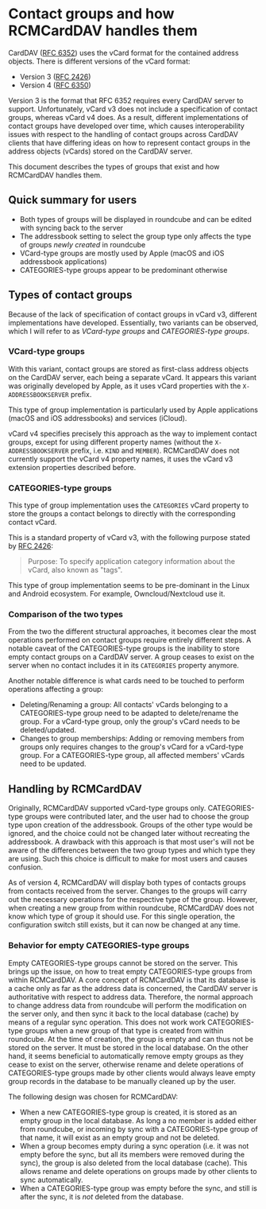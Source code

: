 # Contact groups and how RCMCardDAV handles them

CardDAV ([RFC 6352](https://tools.ietf.org/html/rfc6352)) uses the vCard format for the contained address objects. There
is different versions of the vCard format:
 - Version 3 ([RFC 2426](https://tools.ietf.org/html/rfc2426))
 - Version 4 ([RFC 6350](https://tools.ietf.org/html/rfc6350))

Version 3 is the format that RFC 6352 requires every CardDAV server to support. Unfortunately, vCard v3 does not include
a specification of contact groups, whereas vCard v4 does. As a result, different implementations of contact groups have
developed over time, which causes interoperability issues with respect to the handling of contact groups across CardDAV
clients that have differing ideas on how to represent contact groups in the address objects (vCards) stored on the
CardDAV server.

This document describes the types of groups that exist and how RCMCardDAV handles them.

## Quick summary for users

- Both types of groups will be displayed in roundcube and can be edited with syncing back to the server
- The addressbook setting to select the group type only affects the type of groups _newly created_ in roundcube
- VCard-type groups are mostly used by Apple (macOS and iOS addressbook applications)
- CATEGORIES-type groups appear to be predominant otherwise

## Types of contact groups

Because of the lack of specification of contact groups in vCard v3, different implementations have developed.
Essentially, two variants can be observed, which I will refer to as _VCard-type groups_ and _CATEGORIES-type groups_.

### VCard-type groups

With this variant, contact groups are stored as first-class address objects on the CardDAV server, each being a separate
vCard. It appears this variant was originally developed by Apple, as it uses vCard properties with the
`X-ADDRESSBOOKSERVER` prefix.

[](img/Grouptype-vCard.svg)

This type of group implementation is particularly used by Apple applications (macOS and iOS addressbooks) and services
(iCloud).

vCard v4 specifies precisely this approach as the way to implement contact groups, except for using different property
names (without the `X-ADDRESSBOOKSERVER` prefix, i.e. `KIND` and `MEMBER`). RCMCardDAV does not currently support the
vCard v4 property names, it uses the vCard v3 extension properties described before.

### CATEGORIES-type groups

This type of group implementation uses the `CATEGORIES` vCard property to store the groups a contact belongs to directly
with the corresponding contact vCard.

[](img/Grouptype-Categories.svg)

This is a standard property of vCard v3, with the following purpose stated by
[RFC 2426](https://tools.ietf.org/html/rfc2426):
> Purpose: To specify application category information about the vCard, also known as "tags".

This type of group implementation seems to be pre-dominant in the Linux and Android ecosystem. For example,
Owncloud/Nextcloud use it.

### Comparison of the two types

From the two the different structural approaches, it becomes clear the most operations performed on contact groups
require entirely different steps. A notable caveat of the CATEGORIES-type groups is the inability to store empty contact
groups on a CardDAV server. A group ceases to exist on the server when no contact includes it in its `CATEGORIES`
property anymore.

Another notable difference is what cards need to be touched to perform operations affecting a group:

- Deleting/Renaming a group: All contacts' vCards belonging to a CATEGORIES-type group need to be adapted to
  delete/rename the group. For a vCard-type group, only the group's vCard needs to be deleted/updated.
- Changes to group memberships: Adding or removing members from groups only requires changes to the group's vCard for a
  vCard-type group. For a CATEGORIES-type group, all affected members' vCards need to be updated.

## Handling by RCMCardDAV

Originally, RCMCardDAV supported vCard-type groups only. CATEGORIES-type groups were contributed later, and the user had
to choose the group type upon creation of the addressbook. Groups of the other type would be ignored, and the choice
could not be changed later without recreating the addressbook. A drawback with this approach is that most user's will
not be aware of the differences between the two group types and which type they are using. Such this choice is difficult
to make for most users and causes confusion.

As of version 4, RCMCardDAV will display both types of contacts groups from contacts received from the server. Changes
to the groups will carry out the necessary operations for the respective type of the group. However, when creating a new
group from within roundcube, RCMCardDAV does not know which type of group it should use. For this single operation, the
configuration switch still exists, but it can now be changed at any time.

### Behavior for empty CATEGORIES-type groups

Empty CATEGORIES-type groups cannot be stored on the server. This brings up the issue, on how to treat empty
CATEGORIES-type groups from within RCMCardDAV. A core concept of RCMCardDAV is that its database is a cache only as far
as the address data is concerned, the CardDAV server is authoritative with respect to address data. Therefore, the
normal approach to change address data from roundcube will perform the modification on the server only, and then sync it
back to the local database (cache) by means of a regular sync operation. This does not work work CATEGORIES-type groups
when a new group of that type is created from within roundcube. At the time of creation, the group is empty and can thus
not be stored on the server. It must be stored in the local database. On the other hand, it seems beneficial to
automatically remove empty groups as they cease to exist on the server, otherwise rename and delete operations of
CATEGORIES-type groups made by other clients would always leave empty group records in the database to be manually
cleaned up by the user.

The following design was chosen for RCMCardDAV:
- When a new CATEGORIES-type group is created, it is stored as an empty group in the local database. As long a no member
  is added either from roundcube, or incoming by sync with a CATEGORIES-type group of that name, it will exist as an
  empty group and not be deleted.
- When a group becomes empty during a sync operation (i.e. it was not empty before the sync, but all its members were
  removed during the sync), the group is also deleted from the local database (cache). This allows rename and delete
  operations on groups made by other clients to sync automatically.
- When a CATEGORIES-type group was empty before the sync, and still is after the sync, it is _not_ deleted from the
  database.
